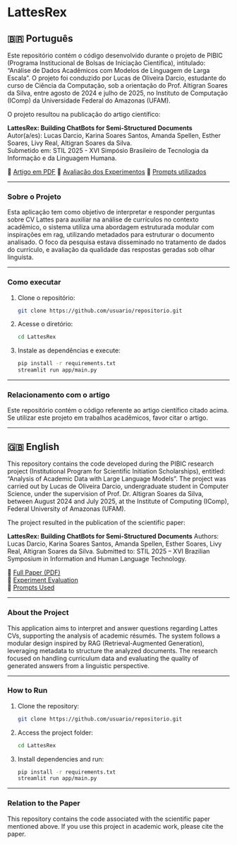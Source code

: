 # LattesRex


## 🇧🇷 Português

Este repositório contém o código desenvolvido durante o projeto de PIBIC (Programa Institucional de Bolsas de Iniciação Científica), intitulado: “Análise de Dados Acadêmicos com Modelos de Linguagem de Larga Escala”. 
O projeto foi conduzido por Lucas de Oliveira Darcio, estudante do curso de Ciência da Computação, sob a orientação do Prof. Altigran Soares da Silva, entre agosto de 2024 e julho de 2025, no Instituto de Computação (IComp) da Universidade Federal do Amazonas (UFAM).

O projeto resultou na publicação do artigo científico:

**LattesRex: Building ChatBots for Semi-Structured Documents**  
Autor(a/es): Lucas Darcio, Karina Soares Santos, Amanda Spellen, Esther Soares, Livy Real, Altigran Soares da Silva.  
Submetido em: STIL 2025 - XVI Simpósio Brasileiro de Tecnologia da Informação e da Linguagem Humana.  


📄 [Artigo em PDF](docs/LattesRex.pdf)
📂 [Avaliação dos Experimentos](docs/AvaliacaoExperimentos) 
📝 [Prompts utilizados](docs/prompts.txt)

---

### Sobre o Projeto
Esta aplicação tem como objetivo de interpretar e responder perguntas sobre CV Lattes para auxiliar na análise de currículos no contexto acadêmico, o sistema utiliza uma abordagem estruturada modular com inspirações em rag, utilizando metadados para estruturar o documento analisado. O foco da pesquisa estava disseminado no tratamento de dados do currículo, e avaliação da qualidade das respostas geradas sob olhar linguísta.

---

### Como executar
1. Clone o repositório:
   ```bash
   git clone https://github.com/usuario/repositorio.git
   ```
2. Acesse o diretório:
   ```bash
   cd LattesRex
   ```
3. Instale as dependências e execute:
   ```bash
   pip install -r requirements.txt
   streamlit run app/main.py
   ```
---

### Relacionamento com o artigo
Este repositório contém o código referente ao artigo científico citado acima.
Se utilizar este projeto em trabalhos acadêmicos, favor citar o artigo.

---

## 🇬🇧 English

This repository contains the code developed during the PIBIC research project (Institutional Program for Scientific Initiation Scholarships), entitled: “Analysis of Academic Data with Large Language Models”.
The project was carried out by Lucas de Oliveira Darcio, undergraduate student in Computer Science, under the supervision of Prof. Dr. Altigran Soares da Silva, between August 2024 and July 2025, at the Institute of Computing (IComp), Federal University of Amazonas (UFAM).

The project resulted in the publication of the scientific paper:

**LattesRex: Building ChatBots for Semi-Structured Documents**
Authors: Lucas Darcio, Karina Soares Santos, Amanda Spellen, Esther Soares, Livy Real, Altigran Soares da Silva.
Submitted to: STIL 2025 – XVI Brazilian Symposium in Information and Human Language Technology.


📄 [Full Paper (PDF)](docs/LattesRex.pdf)  
📂 [Experiment Evaluation](docs/AvaliacaoExperimentos)  
📝 [Prompts Used](docs/prompts.txt)

----

### About the Project
This application aims to interpret and answer questions regarding Lattes CVs, supporting the analysis of academic résumés. The system follows a modular design inspired by RAG (Retrieval-Augmented Generation), leveraging metadata to structure the analyzed documents. The research focused on handling curriculum data and evaluating the quality of generated answers from a linguistic perspective.

---

### How to Run
1. Clone the repository:
   ```bash
   git clone https://github.com/usuario/repositorio.git
   ```
2. Access the project folder:
   ```bash
   cd LattesRex
   ```
3. Install dependencies and run:
   ```bash
   pip install -r requirements.txt
   streamlit run app/main.py
   ```
---

### Relation to the Paper
This repository contains the code associated with the scientific paper mentioned above.
If you use this project in academic work, please cite the paper.
